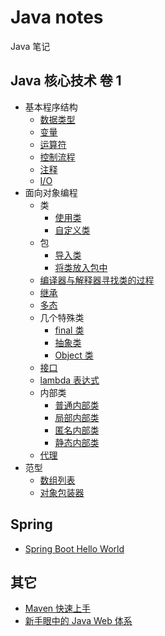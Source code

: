 # Java notes

Java 笔记

## Java 核心技术 卷 1

- 基本程序结构
    - [数据类型](./corejava/basic-program-structure/datatype.md)
    - [变量](./corejava/basic-program-structure/variable.md)
    - [运算符](./corejava/basic-program-structure/operator.md)
    - [控制流程](./corejava/basic-program-structure/control-flow.md)
    - [注释](./corejava/basic-program-structure/comment.md)
    - [I/O](./corejava/basic-program-structure/io.md)
- 面向对象编程
    - 类
        - [使用类](./corejava/object-oriented/class/use-class.md)
        - [自定义类](./corejava/object-oriented/class/custom-class.md)
    - 包
        - [导入类](./corejava/object-oriented/package/import-class.md)
        - [将类放入包中](./corejava/object-oriented/package/put-class-into-package.md)
    - [编译器与解释器寻找类的过程](./corejava/object-oriented/how-compiler-and-vm-find-class.md)
    - [继承](./corejava/object-oriented/inheritance.md)
    - [多态](./corejava/object-oriented/polymorphism.md)
    - 几个特殊类
        - [final 类](./corejava/object-oriented//special-classes/final-class.md)
        - [抽象类](./corejava/object-oriented/special-classes/abstract-class.md)
        - [Object 类](./corejava/object-oriented/special-classes/object-class.md)
    - [接口](./corejava/object-oriented/interface.md)
    - [lambda 表达式](./corejava/object-oriented/lambda-expression.md)
    - 内部类
        - [普通内部类](./corejava/object-oriented/inner-class/inner-class.md)
        - [局部内部类](./corejava/object-oriented/inner-class/local-inner-class.md)
        - [匿名内部类](./corejava/object-oriented/inner-class/anonymous-inner-class.md)
        - [静态内部类](./corejava/object-oriented/inner-class/static-inner-class.md)
    - [代理](./corejava/object-oriented/proxy.md)
- 范型
    - [数组列表](./corejava/paradigm/array-list.md)
    - [对象包装器](./corejava/paradigm/object-wrapper.md)

## Spring

- [Spring Boot Hello World](./spring/spring-boot-hello-world.md)

## 其它

- [Maven 快速上手](./other/maven-get-started.md)
- [新手眼中的 Java Web 体系](./other/java-web-ecosystem-in-beginer-s-eyes.md)
